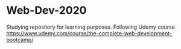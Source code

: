 # Web-Dev-2020
Studying repository for learning purposes. Following Udemy course https://www.udemy.com/course/the-complete-web-development-bootcamp/
